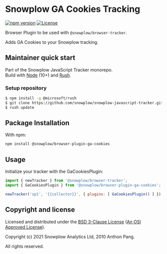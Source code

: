 # Snowplow GA Cookies Tracking

[![npm version][npm-image]][npm-url]
[![License][license-image]](LICENSE)

Browser Plugin to be used with `@snowplow/browser-tracker`.

Adds GA Cookies to your Snowplow tracking.

## Maintainer quick start

Part of the Snowplow JavaScript Tracker monorepo.  
Build with [Node](https://nodejs.org/en/) (10+) and [Rush](https://rushjs.io/).

### Setup repository

```bash
$ npm install -g @microsoft/rush 
$ git clone https://github.com/snowplow/snowplow-javascript-tracker.git
$ rush update
```

## Package Installation

With npm:

```bash
npm install @snowplow/browser-plugin-ga-cookies
```

## Usage

Initialize your tracker with the GaCookiesPlugin:

```js
import { newTracker } from '@snowplow/browser-tracker';
import { GaCookiesPlugin } from '@snowplow/browser-plugin-ga-cookies';

newTracker('sp1', '{{collector}}', { plugins: [ GaCookiesPlugin() ] }); // Also stores reference at module level
```

## Copyright and license

Licensed and distributed under the [BSD 3-Clause License](LICENSE) ([An OSI Approved License][osi]).

Copyright (c) 2021 Snowplow Analytics Ltd, 2010 Anthon Pang.

All rights reserved.

[npm-url]: https://www.npmjs.com/package/@snowplow/browser-plugin-ga-cookies
[npm-image]: https://img.shields.io/npm/v/@snowplow/browser-plugin-ga-cookies
[docs]: https://docs.snowplowanalytics.com/docs/collecting-data/collecting-from-own-applications/javascript-tracker/
[osi]: https://opensource.org/licenses/BSD-3-Clause
[license-image]: https://img.shields.io/npm/l/@snowplow/browser-plugin-ga-cookies
